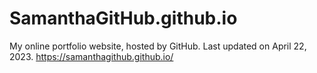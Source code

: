 # SamanthaGitHub.github.io
My online portfolio website, hosted by GitHub. Last updated on April 22, 2023.
https://samanthagithub.github.io/
